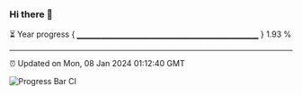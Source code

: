 ### Hi there 👋

⏳ Year progress { ▁▁▁▁▁▁▁▁▁▁▁▁▁▁▁▁▁▁▁▁▁▁▁▁▁▁▁▁▁▁ } 1.93 %

---

⏰ Updated on Mon, 08 Jan 2024 01:12:40 GMT

![Progress Bar CI](https://github.com/liununu/liununu/workflows/Progress%20Bar%20CI/badge.svg)
